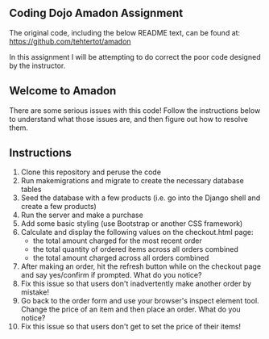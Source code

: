 ## Coding Dojo Amadon Assignment
The original code, including the below README text, can be found at:
https://github.com/tehtertot/amadon

In this assignment I will be attempting to do correct the poor code designed by
the instructor.


## Welcome to Amadon
There are some serious issues with this code! Follow the instructions below to understand what those issues are, and then figure out how to resolve them.

Instructions
------------

1. Clone this repository and peruse the code
2. Run makemigrations and migrate to create the necessary database tables
3. Seed the database with a few products (i.e. go into the Django shell and create a few products)
4. Run the server and make a purchase
5. Add some basic styling (use Bootstrap or another CSS framework)
6. Calculate and display the following values on the checkout.html page:
    - the total amount charged for the most recent order
    - the total quantity of ordered items across all orders combined
    - the total amount charged across all orders combined
7. After making an order, hit the refresh button while on the checkout page and say yes/confirm if prompted. What do you notice?
8. Fix this issue so that users don't inadvertently make another order by mistake!
9. Go back to the order form and use your browser's inspect element tool. Change the price of an item and then place an order. What do you notice?
10. Fix this issue so that users don't get to set the price of their items!
